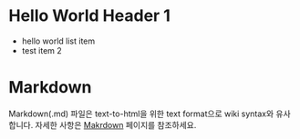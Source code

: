# Hello World Header 1

* hello world list item
* test item 2

# Markdown

Markdown(.md) 파일은 text-to-html을 위한 text format으로 wiki syntax와 유사합니다. 자세한 사항은 [Makrdown](http://daringfireball.net/projects/markdown/) 페이지를 참조하세요.
